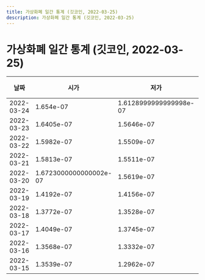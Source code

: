 ```yaml
---
title: 가상화폐 일간 통계 (깃코인, 2022-03-25)
description: 가상화폐 일간 통계 (깃코인, 2022-03-25)
---
```


가상화폐 일간 통계 (깃코인, 2022-03-25)
===

|날짜|시가|저가|고가|종가|비고|
|--|--|--|--|--|--|
|2022-03-24|1.654e-07|1.6128999999999998e-07|1.8974e-07|1.6700999999999998e-07|    |
|2022-03-23|1.6405e-07|1.5646e-07|1.7066999999999998e-07|1.6700999999999998e-07|    |
|2022-03-22|1.5982e-07|1.5509e-07|1.72e-07|1.6405e-07|    |
|2022-03-21|1.5813e-07|1.5511e-07|1.838e-07|1.5983e-07|    |
|2022-03-20|1.6723000000000002e-07|1.5619e-07|1.8546e-07|1.5739e-07|    |
|2022-03-19|1.4192e-07|1.4156e-07|1.8974e-07|1.6721999999999998e-07|    |
|2022-03-18|1.3772e-07|1.3528e-07|1.4416000000000002e-07|1.4374000000000002e-07|    |
|2022-03-17|1.4049e-07|1.3745e-07|1.4459999999999998e-07|1.3772e-07|    |
|2022-03-16|1.3568e-07|1.3332e-07|1.468e-07|1.4048e-07|    |
|2022-03-15|1.3539e-07|1.2962e-07|1.4024e-07|1.353e-07|    |
